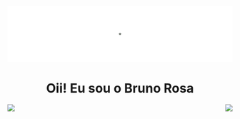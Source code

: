 <img src="./assets/img/banner_clock_dark_nobg.png">

<h1 align="center">Oii! Eu sou o Bruno Rosa</h1>
<div>
  <a href="https://github.com/brunolzrosa">
    <img align="left" height="190cm" src="https://github-readme-stats.vercel.app/api?username=brunolzrosa&show_icons=true&border_color=17191eff&icon_color=BCCCCC&title_color=BBBCCC&text_color=999999&bg_color=ffffff00&include_all_commits=true&count_private=true&cache_seconds=3600"/>
    <img align="right" height="190cm" src="https://github-readme-stats.vercel.app/api/top-langs/?username=brunolzrosa&layout=compact&langs_count=8&border_color=17191eff&icon_color=BCCCCC&title_color=BBBCCC&text_color=999999&bg_color=ffffff00&cache_seconds=3600"/>
  </a>
</div>
